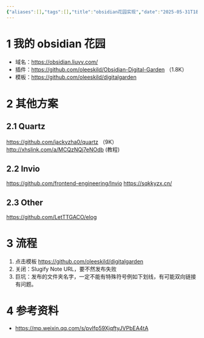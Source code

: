 ```yaml
---
{"aliases":[],"tags":[],"title":"obsidian花园实现","date":"2025-05-31T18:09:37+08:00","date_modify":"2025-07-25T23:43:43+08:00","dg-publish":true,"permalink":"/Publish/01_笔记学习/obsidian花园实现/","dgPassFrontmatter":true,"created":"2025-05-31T18:09:37+08:00","updated":"2025-07-25T23:43:43+08:00"}
---
```



# 1 我的 obsidian 花园

- 域名：<https://obsidian.liuvv.com/>
- 插件：<https://github.com/oleeskild/Obsidian-Digital-Garden> （1.8K）
- 模板：<https://github.com/oleeskild/digitalgarden>

# 2 其他方案

## 2.1 Quartz

<https://github.com/jackyzha0/quartz> （9K）
<http://xhslink.com/a/MCQzNQj7eNOdb> (教程)

## 2.2 Invio

<https://github.com/frontend-engineering/Invio>
<https://sqkkyzx.cn/>

## 2.3 Other

<https://github.com/LetTTGACO/elog>

# 3 流程

1. 点击模板 <https://github.com/oleeskild/digitalgarden>
2. 关闭：Slugify Note URL，要不然发布失败
3. 巨坑：发布的文件夹名字，一定不能有特殊符号例如下划线，有可能双向链接有问题。

# 4 参考资料

- <https://mp.weixin.qq.com/s/pvlfp59XjqftyJVPbEA4tA>
